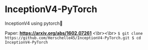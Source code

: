 # InceptionV4-PyTorch
InceptionV4 using pytorch🚀

Paper: **https://arxiv.org/abs/1602.07261**
<\br><\br>
``
$ git clone https://github.com/Herschelle45/InceptionV4-PyTorch.git
$ cd InceptionV4-PyTorch
``
